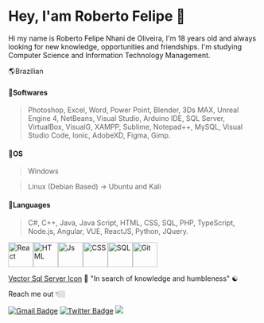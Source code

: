 # Hey, I'am Roberto Felipe  🌌

Hi my name is Roberto Felipe Nhani de Oliveira, I'm 18 years old and always looking for new knowledge, opportunities and friendships. I'm studying Computer Science and Information Technology Management.

🌎Brazilian

#### 🔹Softwares 
>Photoshop, Excel, Word, Power Point, Blender, 3Ds MAX, Unreal Engine 4, NetBeans, Visual Studio, Arduino IDE, SQL Server, VirtualBox, VisualG, XAMPP, Sublime, Notepad++, MySQL, Visual Studio Code, Ionic, AdobeXD, Figma, Gimp.

#### 🔹OS 
> Windows

> Linux (Debian Based) -> Ubuntu and Kali

#### 🔹Languages
>C#, C++, Java, Java Script, HTML, CSS, SQL, PHP, TypeScript, Node.js, Angular, VUE, ReactJS, Python, JQuery.

  <div style="display: flex" width="50%">
   <img align="center" alt="React" height="50em" src="https://iconape.com/wp-content/files/ec/371378/svg/371378.svg"> 
   <img align="center" alt="HTML" height="50em" src="https://cdn.jsdelivr.net/gh/devicons/devicon/icons/html5/html5-plain-wordmark.svg">
   <img align="center" alt="Js" height="50em" src="https://iconape.com/wp-content/files/ez/353342/svg/javascript-seeklogo.com.svg">
   <img align="center" alt="CSS" height="50em" src="https://cdn.jsdelivr.net/gh/devicons/devicon/icons/css3/css3-plain-wordmark.svg">
   <img align="center" alt="SQL" height="50em" src="https://www.freeiconspng.com/img/11367">
   <img align="center" alt="Git" height="50em" src="https://cdn.jsdelivr.net/gh/devicons/devicon/icons/git/git-plain-wordmark.svg"> 
  </div>   
  
<a href="https://www.freeiconspng.com/img/11367">Vector Sql Server Icon</a>
    🧠 "In search of knowledge and humbleness" ☯
    
Reach me out 👇🏼

[![Gmail Badge](https://img.shields.io/badge/-Gmail-blue?style=flat-square&logo=Gmail&logoColor=white&link=mailto:feliperoberto092@gmail.com)](mailto:feliperoberto092@gmail.com) [![Twitter Badge](https://img.shields.io/badge/-Instagram-blue?style=flat-square&labelColor=blue&logo=instagram&logoColor=white&link=https://www.instagram.com/mlk_robert/?hl=pt-br)](https://www.instagram.com/mlk_robert/?hl=pt-br) 
  <a href="https://www.linkedin.com/in/pedro-zar/" target="_blank"><img src="https://img.shields.io/badge/-LinkedIn-%230077B5?style=for-the-badge&logo=linkedin&logoColor=white" target="_blank"></a> 

